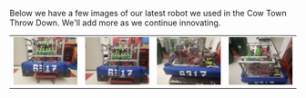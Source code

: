 Below we have a few images of our latest robot we used in the Cow Town Throw Down.
We'll add more as we continue innovating.
<table>
<tr> 
<td>
<img src="docs/assets/20211118_163245.jpg">
</td>
<td>
<img src="docs/assets/20211118_163247.jpg">
</td>
<td>
<img src="docs/assets/20211118_163237.jpg">
</td>
<td>
<img src="docs/assets/20211118_163230.jpg">
</td>
</tr>
</table>
